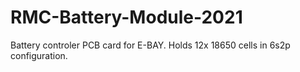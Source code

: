# RMC-Battery-Module-2021

Battery controler PCB card for E-BAY. Holds 12x 18650 cells in 6s2p configuration.
